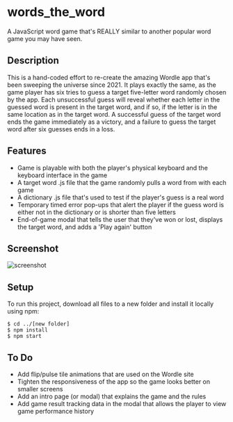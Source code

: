 # words_the_word
A JavaScript word game that's REALLY similar to another popular word game you may have seen.

## Description
This is a hand-coded effort to re-create the amazing Wordle app that's been sweeping the universe since 2021. It plays exactly the same, as the game player has six tries to guess a target five-letter word randomly chosen by the app. Each unsuccessful guess will reveal whether each letter in the guessed word is present in the target word, and if so, if the letter is in the same location as in the target word. A successful guess of the target word ends the game immediately as a victory, and a failure to guess the target word after six guesses ends in a loss.

## Features

- Game is playable with both the player's physical keyboard and the keyboard interface in the game
- A target word .js file that the game randomly pulls a word from with each game
- A dictionary .js file that's used to test if the player's guess is a real word 
- Temporary timed error pop-ups that alert the player if the guess word is either not in the dictionary or is shorter than five letters
- End-of-game modal that tells the user that they've won or lost, displays the target word, and adds a 'Play again' button

## Screenshot

![screenshot](https://user-images.githubusercontent.com/58447266/194783479-865c131e-d626-4ea4-b6e3-362a7ca81c90.png)

## Setup
To run this project, download all files to a new folder and install it locally using npm:

```
$ cd ../[new folder]
$ npm install
$ npm start
```

## To Do
- Add flip/pulse tile animations that are used on the Wordle site
- Tighten the responsiveness of the app so the game looks better on smaller screens
- Add an intro page (or modal) that explains the game and the rules
- Add game result tracking data in the modal that allows the player to view game performance history
